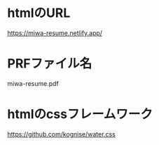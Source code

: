 # htmlのURL

https://miwa-resume.netlify.app/

# PRFファイル名

miwa-resume.pdf

# htmlのcssフレームワーク

https://github.com/kognise/water.css